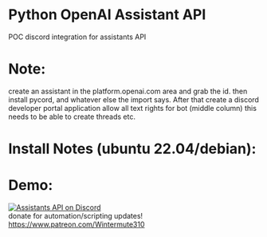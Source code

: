 # Python OpenAI Assistant API  
  POC discord integration for assistants API

# Note:     
  create an assistant in the platform.openai.com area and grab the id. then install pycord, and whatever else the import says. After that create a discord developer portal application allow all text rights for bot (middle column) this needs to be able to create threads etc. 


# Install Notes (ubuntu 22.04/debian): 

# Demo: 
[![Assistants API on Discord](https://img.youtube.com/vi/sIe1ERkaSrU/0.jpg)](https://youtu.be/sIe1ERkaSrU)  
donate for automation/scripting updates! https://www.patreon.com/Wintermute310  
 
